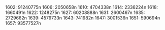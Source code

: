 1602: 91240775n
1606: 2050658n
1610: 4704338n
1614: 2336224n
1618: 1660491n
1622: 1248275n
1627: 60208888n
1631: 2600467n
1635: 2729662n
1639: 4579733n
1643: 741982n
1647: 3001536n
1651: 590694n
1657: 93577527n
